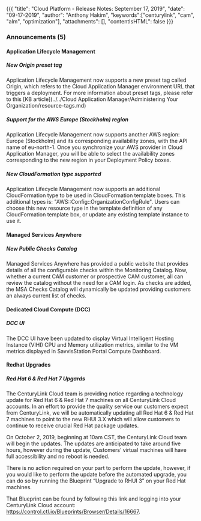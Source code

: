 {{{
"title": "Cloud Platform - Release Notes: September 17, 2019",
"date": "09-17-2019",
"author": "Anthony Hakim",
"keywords":["centurylink", "cam", "alm", "optimization"],
"attachments": [],
"contentIsHTML": false
}}}

### Announcements (5)

#### Application Lifecycle Management

##### New Origin preset tag

Application Lifecycle Management now supports a new preset tag called Origin, which refers to the Cloud Application Manager environment URL that triggers a deployment. For more information about preset tags, please refer to this [KB article](../../Cloud Application Manager/Administering Your Organization/resource-tags.md)

##### Support for the AWS Europe (Stockholm) region

Application Lifecycle Management now supports another AWS region: Europe (Stockholm) and its corresponding availability zones, with the API name of eu-north-1. Once you synchronize your AWS provider in Cloud Application Manager, you will be able to select the availability zones corresponding to the new region in your Deployment Policy boxes.

##### New CloudFormation type supported

Application Lifecycle Management now supports an additional CloudFormation type to be used in CloudFormation template boxes. This additional types is: "AWS::Config::OrganizationConfigRule". Users can choose this new resource type in the template definition of any CloudFormation template box, or update any existing template instance to use it.

#### Managed Services Anywhere

##### New Public Checks Catalog

Managed Services Anywhere has provided a public website that provides details of all the configurable checks within the Monitoring Catalog. Now, whether a current CAM customer or prospective CAM customer, all can review the catalog without the need for a CAM login. As checks are added, the MSA Checks Catalog will dynamically be updated providing customers an always current list of checks.

#### Dedicated Cloud Compute (DCC)

##### DCC UI

The DCC UI have been updated to display Virtual Intelligent Hosting Instance (VIHI) CPU and Memory utilization metrics, similar to the VM metrics displayed in SavvisStation Portal Compute Dashboard.

#### Redhat Upgrades 

##### Red Hat 6 & Red Hat 7 Upgards

The CenturyLink Cloud team is providing notice regarding a technology update for Red Hat 6 & Red Hat 7 machines on all CenturyLink Cloud accounts. In an effort to provide the quality service our customers expect from CenturyLink, we will be automatically updating all Red Hat 6 & Red Hat 7 machines to point to the new RHUI 3.X which will allow customers to continue to receive crucial Red Hat package updates. 

On October 2, 2019, beginning at 10am CST, the CenturyLink Cloud team will begin the updates. The updates are anticipated to take around five hours, however during the update, Customers’ virtual machines will have full accessibility and no reboot is needed. 

There is no action required on your part to perform the update, however, if you would like to perform the update before the automated upgrade, you can do so by running the Blueprint “Upgrade to RHUI 3” on your Red Hat machines. 

That Blueprint can be found by following this link and logging into your CenturyLink Cloud account: https://control.ctl.io/Blueprints/Browser/Details/16667.  
 
